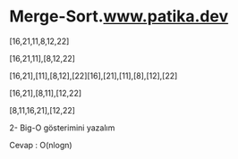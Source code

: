 # Merge-Sort.www.patika.dev

[16,21,11,8,12,22]

[16,21,11],[8,12,22]

[16,21],[11],[8,12],[22][16],[21],[11],[8],[12],[22]

[16,21],[8,11],[12,22]

[8,11,16,21],[12,22]

2- Big-O gösterimini yazalım

Cevap :  O(nlogn)
